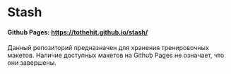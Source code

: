 # Stash
#### Github Pages: https://tothehit.github.io/stash/

Данный репозиторий предназначен для хранения тренировочных макетов.
Наличие доступных макетов на Github Pages не означает, что они завершены.
